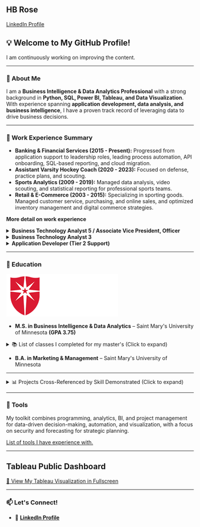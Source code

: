 ## HB Rose
[LinkedIn Profile](https://www.linkedin.com/in/hjalmaar-rose-ms-23a20851)

## 💡 Welcome to My GitHub Profile!
I am continuously working on improving the content.

---

### 👋 About Me

I am a **Business Intelligence & Data Analytics Professional** with a strong background in **Python, SQL, Power BI, Tableau, and Data Visualization**. With experience spanning **application development, data analysis, and business intelligence**, I have a proven track record of leveraging data to drive business decisions.

---

### 🚀 Work Experience Summary

- **Banking & Financial Services (2015 - Present):** Progressed from application support to leadership roles, leading process automation, API onboarding, SQL-based reporting, and cloud migration.
- **Assistant Varsity Hockey Coach (2020 - 2023):** Focused on defense, practice plans, and scouting.
- **Sports Analytics (2009 - 2019):** Managed data analysis, video scouting, and statistical reporting for professional sports teams.
- **Retail & E-Commerce (2003 - 2015):** Specializing in sporting goods. Managed customer service, purchasing, and online sales, and optimized inventory management and digital commerce strategies.

**More detail on work experience**
<details>

<summary><strong>Business Technology Analyst 5 / Associate Vice President, Officer</strong></summary>

My role requires strong collaboration and communication skills. I have partnered closely with credit card processing companies to resolve operational issues and introduce new system features, enhancing service offerings. Additionally, I have led training sessions to upskill teammates in running automation scripts and fostered cross-functional collaboration to resolve issues and ensure seamless coordination with stakeholders

I have spearheaded numerous automation projects, leveraging technologies like DB2, Python, and PowerBI to streamline processes and save significant manhours. My technical expertise includes creating and executing batch jobs using IBM utilities, designing flowcharts in PowerPoint, and automating data extraction and formatting into Excel spreadsheets

</details>
<details>
<summary><strong>Business Technology Analyst 3</strong></summary>
---
I excel in customer and stakeholder engagement, organizing and leading meetings, acting as a liaison during project releases, and coaching customers on compliance and process efficiencies.
---
I have expertise in project management, testing and quality assurance, technical development, and operational support. I have experience working with APIs, Excel, SQL, and EDI forms.

</details>
<details>
<summary><strong>Application Developer (Tier 2 Support)</strong></summary>

I demonstrated strong problem-solving abilities by resolving complex customer issues that escalated from Level 1 support. My communication skills were evident in maintaining strong B2B relationships and promoting cross-departmental collaboration by assisting programmers and developers with script deployment.

I utilized SQL and PL/SQL to monitor and troubleshoot transaction scripts, manage daily batch processes with Autosys, and handle incidents and changes using ServiceNow within the ITIL framework. I also provided 24/7 on-call support and collaborated with offshore teams to address critical system issues.

</details>

---

### 📜 Education

![SMU Logo](https://raw.githubusercontent.com/HBRose-BIDA/Python/main/SMU-Logo_StackedHorizontalofM_FC_03_REV-WHT300.png)
- **M.S. in Business Intelligence & Data Analytics** – Saint Mary's University of Minnesota **(GPA 3.75)**

<details>
<summary>📚 List of classes I completed for my master's (Click to expand)</summary>

- [BIA 620 Business Analytics](https://hbrose-bida.github.io/Classes/BIA_620.html)
- [BIA 630 Modeling](https://hbrose-bida.github.io/Classes/BIA_630.html)
- [BIA 640 Data Visualization](https://hbrose-bida.github.io/Classes/BIA_640.html)
- [BIA 645 Communications and Content Strategies](https://hbrose-bida.github.io/Classes/BIA_645.html)
- [BIA 650 Data Mining for Decision-Making](https://hbrose-bida.github.io/Classes/BIA_650.html)
- [BIA 662 Programming for Data Science Python](https://hbrose-bida.github.io/Classes/BIA_662.html)
- [BIA 665 Decision Support Systems](https://hbrose-bida.github.io/Classes/BIA_665.html)
- [BIA 690 Capstone Project](https://hbrose-bida.github.io/Classes/BIA_690.html)
- [DIGA 605 Fundamentals of Geographic Information Systems](https://hbrose-bida.github.io/Classes/DIGA_605.html)
- [MBA 604 Managerial Economics](https://hbrose-bida.github.io/Classes/MBA_604.html)
- [MBA 618 Business Statistics](https://hbrose-bida.github.io/Classes/MBA_618.html)
- [MBA 633 Ethics in Data Analytics](https://hbrose-bida.github.io/Classes/MBA_633.html)

</details>

- **B.A. in Marketing & Management** – Saint Mary's University of Minnesota

---
<details>
<summary>📊 Projects Cross-Referenced by Skill Demonstrated (Click to expand)</summary>
  
- [Proficiency in SQL](https://hbrose-bida.github.io/Python/SQL.html)
- [Programming Skills](https://hbrose-bida.github.io/Python/Programming.html)
- [Data Modeling Techniques](https://hbrose-bida.github.io/Python/Data_Modeling.html)
- [Statistical Analysis](https://hbrose-bida.github.io/Python/Statistical_Analysis.html)
- [Machine Learning](https://hbrose-bida.github.io/Python/Machine_Learning.html)
- [Big Data Technologies](https://hbrose-bida.github.io/Python/Big_Data.html)
- [Data Visualization](https://hbrose-bida.github.io/Python/Visualization.html)
- [Cloud Computing](https://hbrose-bida.github.io/Python/Cloud_Computing.html)
- [Data Warehousing](https://hbrose-bida.github.io/Python/Data_Warehousing.html)
- [ETL (Extract, Transform, Load) Processes](https://hbrose-bida.github.io/Python/ETL.html)
- [SAS](https://hbrose-bida.github.io/Python/SAS.html)

</details>

---

### 🔧 **Tools**

My toolkit combines programming, analytics, BI, and project management for data-driven decision-making, automation, and visualization, with a focus on security and forecasting for strategic planning.

[List of tools I have experience with.](https://hbrose-bida.github.io/Python/Summary_of_Tools.html)

---

## Tableau Public Dashboard

[🔗 View My Tableau Visualization in Fullscreen](https://public.tableau.com/views/Concessions11-13/Story1?:embed=y&:showVizHome=no)

---

### 📫 Let's Connect!

- 💼 **[LinkedIn Profile](https://www.linkedin.com/in/hjalmaar-rose-ms-23a20851)**
